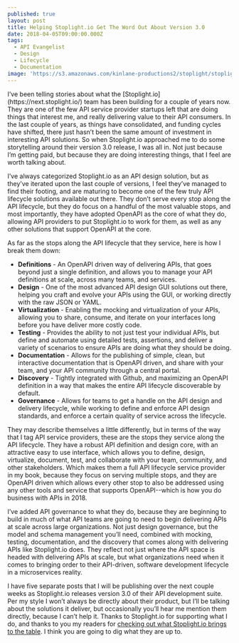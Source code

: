 ```yaml
---
published: true
layout: post
title: Helping Stoplight.io Get The Word Out About Version 3.0
date: 2018-04-05T09:00:00.000Z
tags:
  - API Evangelist
  - Design
  - Lifecycle
  - Documentation
image: 'https://s3.amazonaws.com/kinlane-productions2/stoplight/stoplight-logo.png'
---
```

<p></p>I’ve been telling stories about what the [Stoplight.io](https://next.stoplight.io/) team has been building for a couple of years now. They are one of the few API service provider startups left that are doing things that interest me, and really delivering value to their API consumers. In the last couple of years, as things have consolidated, and funding cycles have shifted, there just hasn’t been the same amount of investment in interesting API solutions. So when Stoplight.io approached me to do some storytelling around their version 3.0 release, I was all in. Not just because I’m getting paid, but because they are doing interesting things, that I feel are worth talking about.

I’ve always categorized Stoplight.io as an API design solution, but as they’ve iterated upon the last couple of versions, I feel they’ve managed to find their footing, and are maturing to become one of the few truly API lifecycle solutions available out there. They don’t serve every stop along the API lifecycle, but they do focus on a handful of the most valuable stops, and most importantly, they have adopted OpenAPI as the core of what they do, allowing API providers to put Stoplight.io to work for them, as well as any other solutions that support OpenAPI at the core.

As far as the stops along the API lifecycle that they service, here is how I break them down:

- **Definitions** - An OpenAPI driven way of delivering APIs, that goes beyond just a single definition, and allows you to manage your API definitions at scale, across many teams, and services.
- **Design** - One of the most advanced API design GUI solutions out there, helping you craft and evolve your APIs using the GUI, or working directly with the raw JSON or YAML.
- **Virtualization** - Enabling the mocking and virtualization of your APIs, allowing you to share, consume, and iterate on your interfaces long before you have deliver more costly code.
- **Testing** - Provides the ability to not just test your individual APIs, but define and automate using detailed tests, assertions, and deliver a variety of scenarios to ensure APIs are doing what they should be doing.
- **Documentation** - Allows for the publishing of simple, clean, but interactive documentation that is OpenAPI driven, and share with your team, and your API community through a central portal.
- **Discovery** - Tightly integrated with Github, and maximizing an OpenAPI definition in a way that makes the entire API lifecycle discoverable by default.
- **Governance** - Allows for teams to get a handle on the API design and delivery lifecycle, while working to define and enforce API design standards, and enforce a certain quality of service across the lifecycle.

They may describe themselves a little differently, but in terms of the way that I tag API service providers, these are the stops they service along the API lifecycle. They have a robust API definition and design core, with an attractive easy to use interface, which allows you to define, design, virtualize, document, test, and collaborate with your team, community, and other stakeholders. Which makes them a full API lifecycle service provider in my book, because they focus on serving multiple stops, and they are OpenAPI driven which allows every other stop to also be addressed using any other tools and service that supports OpenAPI--which is how you do business with APIs in 2018.

I’ve added API governance to what they do, because they are beginning to build in much of what API teams are going to need to begin delivering APIs at scale across large organizations. Not just design governance, but the model and schema management you’ll need, combined with mocking, testing, documentation, and the discovery that comes along with delivering APIs like Stoplight.io does. They reflect not just where the API space is headed with delivering APIs at scale, but what organizations need when it comes to bringing order to their API-driven, software development lifecycle in a microservices reality.

I have five separate posts that I will be publishing over the next couple weeks as Stoplight.io releases version 3.0 of their API development suite. Per my style I won’t always be directly about their product, but I’ll be talking about the solutions it deliver, but occasionally you’ll hear me mention them directly, because I can’t help it. Thanks to Stoplight.io for supporting what I do, and thanks to you my readers for [checking out what Stoplight.io brings to the table](https://next.stoplight.io/). I think you are going to dig what they are up to.
